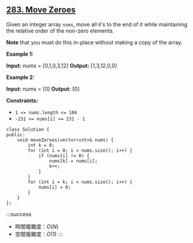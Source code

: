 ## [283\. Move Zeroes](https://leetcode.com/problems/move-zeroes/)

Given an integer array `nums`, move all `0`'s to the end of it while maintaining the relative order of the non-zero elements.

**Note** that you must do this in-place without making a copy of the array.

**Example 1:**

**Input:** nums = \[0,1,0,3,12\]
**Output:** \[1,3,12,0,0\]

**Example 2:**

**Input:** nums = \[0\]
**Output:** \[0\]

**Constraints:**

-   `1 <= nums.length <= 104`
-   `-231 <= nums[i] <= 231 - 1`

```cpp=
class Solution {
public:
    void moveZeroes(vector<int>& nums) {
        int k = 0;
        for (int i = 0; i < nums.size(); i++) {
            if (nums[i] != 0) {
                nums[k] = nums[i];
                k++;
            }
        }
        for (int i = k; i < nums.size(); i++) {
            nums[i] = 0;
        }
    }
};
```

:::success
- 時間複雜度：$O(N)$
- 空間複雜度：$O(1)$
:::
